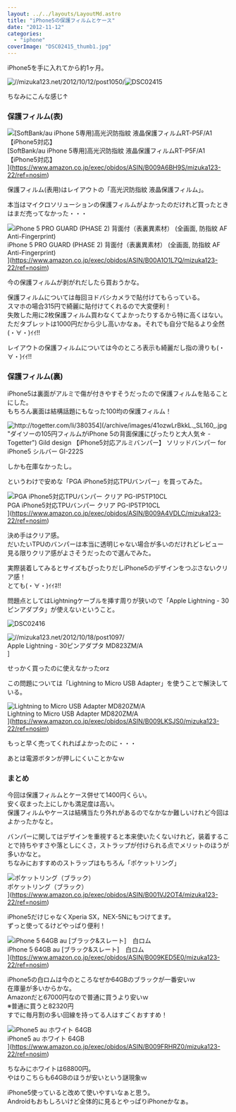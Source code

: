 ```yaml
---
layout: ../../layouts/LayoutMd.astro
title: "iPhone5の保護フィルムとケース"
date: "2012-11-12"
categories: 
  - "iphone"
coverImage: "DSC02415_thumb1.jpg"
---
```


iPhone5を手に入れてから約1ヶ月。

![//mizuka123.net/2012/10/12/post1050/](/archive/images/DSC02415.jpg "とうとうiPhone5を手に入れた » みずかるちゃー | みずかるちゃー")![DSC02415](/archive/images/DSC02415_thumb.jpg "DSC02415")


ちなみにこんな感じ↑

### 保護フィルム(表)

![[SoftBank/au iPhone 5専用]高光沢防指紋 液晶保護フィルムRT-P5F/A1【iPhone5対応】](/archive/images/51HN3LFrJPL._SL160_.jpg)  
\[SoftBank/au iPhone 5専用\]高光沢防指紋 液晶保護フィルムRT-P5F/A1【iPhone5対応】  
](https://www.amazon.co.jp/exec/obidos/ASIN/B009A6BH9S/mizuka123-22/ref=nosim)

保護フィルム(表用)はレイアウトの「高光沢防指紋 液晶保護フィルム」。

本当はマイクロソリューションの保護フィルムがよかったのだけれど買ったときはまだ売ってなかった・・・

![iPhone 5 PRO GUARD (PHASE 2) 背面付（表裏異素材） (全画面, 防指紋 AF Anti-Fingerprint)](/archive/images/51WNBlc6HjL._SL160_.jpg)  
iPhone 5 PRO GUARD (PHASE 2) 背面付（表裏異素材） (全画面, 防指紋 AF Anti-Fingerprint)  
](https://www.amazon.co.jp/exec/obidos/ASIN/B00A1O1L7Q/mizuka123-22/ref=nosim)

  
今の保護フィルムが剥がれだしたら買おうかな。

保護フィルムについては毎回ヨドバシカメラで貼付けてもらっている。  
スマホの場合315円で綺麗に貼付けてくれるので大変便利！  
失敗した用に2枚保護フィルム買わなくてよかったりするから特に高くはない。  
ただタブレットは1000円だから少し高いかなぁ。それでも自分で貼るより全然(・∀・)ｲｲ!!

レイアウトの保護フィルムについては今のところ表示も綺麗だし指の滑りも(・∀・)ｲｲ!!

### 保護フィルム(裏)

iPhone5は裏面がアルミで傷が付きやすそうだったので保護フィルムを貼ることにした。  
もちろん裏面は結構話題にもなった100均の保護フィルム！

![http://togetter.com/li/380354](/archive/images/41ozwLrBkkL._SL160_.jpg "ダイソーの105円フィルムがiPhone 5の背面保護にぴったりと大人気☆ - Togetter")  
Gild design 【iPhone5対応アルミバンパー】 ソリッドバンパー for iPhone5 シルバー GI-222S  
](http://togetter.com/li/380354)

しかも在庫なかったし。

というわけで安めな「PGA iPhone5対応TPUバンパー」を買ってみた。

![PGA iPhone5対応TPUバンパー クリア PG-IP5TP10CL](/archive/images/31p9VYVAuDL._SL160_.jpg)  
PGA iPhone5対応TPUバンパー クリア PG-IP5TP10CL  
](https://www.amazon.co.jp/exec/obidos/ASIN/B009A4VDLC/mizuka123-22/ref=nosim)

決め手はクリア感。  
だいたいTPUのバンパーは本当に透明じゃない場合が多いのだけれどレビュー見る限りクリア感がよさそうだったので選んでみた。

実際装着してみるとサイズもぴったりだしiPhone5のデザインをつぶさないクリア感！  
とても(・∀・)ｲｲﾈ!!

問題点としてはLightningケーブルを挿す周りが狭いので「Apple Lightning - 30ピンアダプタ」が使えないということ。

![DSC02416](/archive/images/DSC02416_thumb.jpg "DSC02416")


![//mizuka123.net/2012/10/18/post1097/](/archive/images/21%2BbaU9ko1L._SL160_.jpg "「Apple Lightning – 30ピンアダプタ」が届いた » みずかるちゃー | みずかるちゃー")  
Apple Lightning - 30ピンアダプタ MD823ZM/A  
]

せっかく買ったのに使えなかったorz

この問題については「Lightning to Micro USB Adapter」を使うことで解決している。

![Lightning to Micro USB Adapter MD820ZM/A](/archive/images/1114-yQfnjL._SL160_.jpg)  
Lightning to Micro USB Adapter MD820ZM/A  
](https://www.amazon.co.jp/exec/obidos/ASIN/B009LKSJS0/mizuka123-22/ref=nosim)

もっと早く売ってくれればよかったのに・・・

あとは電源ボタンが押しにくいことかなｗ

### まとめ

今回は保護フィルムとケース併せて1400円くらい。  
安く収まった上にしかも満足度は高い。  
保護フィルムやケースは結構当たり外れがあるのでなかなか難しいけれど今回はよかったかなと。

バンパーに関してはデザインを重視すると本来使いたくないけれど，装着することで持ちやすさや落としにくさ，ストラップが付けられる点でメリットのほうが多いかなと。  
ちなみにおすすめのストラップはもちろん「ポケットリング」

![ポケットリング（ブラック）](/archive/images/11xNJCNsWmL._SL160_.jpg)  
ポケットリング（ブラック）  
](https://www.amazon.co.jp/exec/obidos/ASIN/B001VJ2OT4/mizuka123-22/ref=nosim)

iPhone5だけじゃなくXperia SX，NEX-5Nにもつけてます。  
ずっと使ってるけどやっぱり便利！

![iPhone 5 64GB au [ブラック&スレート]　白ロム](/archive/images/31togT2BdoL._SL160_.jpg)  
iPhone 5 64GB au \[ブラック&スレート\]　白ロム  
](https://www.amazon.co.jp/exec/obidos/ASIN/B009KED5E0/mizuka123-22/ref=nosim)

iPhone5の白ロムは今のところなぜか64GBのブラックが一番安いｗ  
在庫量が多いからかな。  
Amazonだと67000円なので普通に買うより安いｗ  
※普通に買うと82320円  
すでに毎月割の多い回線を持ってる人はすごくおすすめ！

![iPhone5 au ホワイト 64GB](/archive/images/41VdDl86j-L._SL160_.jpg)  
iPhone5 au ホワイト 64GB  
](https://www.amazon.co.jp/exec/obidos/ASIN/B009FRHRZ0/mizuka123-22/ref=nosim)

ちなみにホワイトは68800円。  
やはりこちらも64GBのほうが安いという謎現象ｗ

iPhone5使っていると改めて使いやすいなぁと思う。  
Androidもおもしろいけど全体的に見るとやっぱりiPhoneかなぁ。
